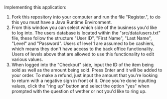 Implementing this application:
1. Fork this repository into your computer and run the file "Register.", to do this you must have a Java Runtime Environment.
2. From this window you can select which side of the business you'd like to log into. The users database is located within the "src/data/users.txt" file, these follow the structure "User ID", "First Name", "Last Name", "Level" and "Password". Users of level 1 are assumed to be cashiers, which means they don't have access to the back office functionality. Users of levels above that are allowed to use this functionality to edit various values.
3. When logged into the "Checkout" side, input the ID of the item being sold as well as the amount being sold. Press Enter and it will be added to your order. To make a refund, just input the amount that you're looking to return with a negative sign in front of it. Once you're done inputting values, click the "ring up" button and select the option "yes" when prompted with the question of wether or not you'd like to ring up.
